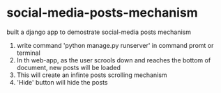 # social-media-posts-mechanism
built a django app to demostrate social-media posts mechanism

1. write command 'python manage.py runserver' in command promt or terminal
2. In th web-app, as the user scrools down and reaches the bottom of document, new posts will be loaded
3. This will create an infinte posts scrolling mechanism
4. 'Hide' button will hide the posts
